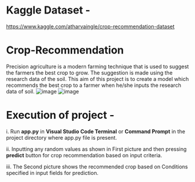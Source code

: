 # Kaggle Dataset -
https://www.kaggle.com/atharvaingle/crop-recommendation-dataset

# Crop-Recommendation
Precision agriculture is a modern farming technique that is used to suggest the farmers the best crop to grow. The suggestion is made using the research data of the soil. This aim of this project is to create a model which recommends the best crop to a farmer when he/she inputs the research data of soil.
![image](https://user-images.githubusercontent.com/70109300/155487816-0d93688e-ff74-409e-a830-c5eb18d555e5.png)
![image](https://user-images.githubusercontent.com/70109300/155488036-34cf7f52-064f-423e-9c47-9ae3b7e218aa.png)


# Execution of project -

i. Run **app.py** in **Visual Studio Code Terminal** or **Command Prompt** in the project directory where app.py file is present.

ii. Inputting any random values as shown in First picture and then pressing **predict** button for crop recommendation based on input criteria.

iii. The Second picture shows the recommended crop based on Conditions specified in input fields for prediction.
